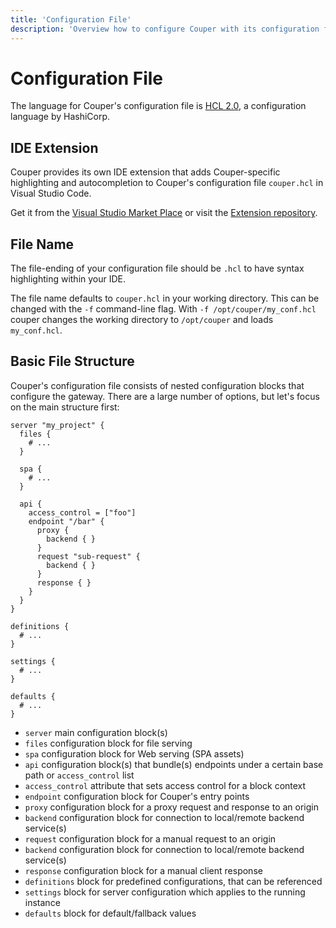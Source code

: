 ```yaml
---
title: 'Configuration File'
description: 'Overview how to configure Couper with its configuration file.'
---
```


# Configuration File

The language for Couper's configuration file is [HCL 2.0](https://github.com/hashicorp/hcl/tree/hcl2#information-model-and-syntax), a configuration language by HashiCorp.

## IDE Extension

Couper provides its own IDE extension that adds Couper-specific highlighting and autocompletion to Couper's configuration file `couper.hcl` in Visual Studio Code.

Get it from the [Visual Studio Market Place](https://marketplace.visualstudio.com/items?itemName=AvengaGermanyGmbH.couper) or visit the [Extension repository](https://github.com/avenga/couper-vscode).

## File Name

The file-ending of your configuration file should be `.hcl` to have syntax highlighting within your IDE.

The file name defaults to `couper.hcl` in your working directory. This can be changed with the `-f` command-line flag. With `-f /opt/couper/my_conf.hcl` couper changes the working directory to `/opt/couper` and loads `my_conf.hcl`.

## Basic File Structure

Couper's configuration file consists of nested configuration blocks that configure
the gateway. There are a large number of options, but let's focus on the main structure first:

```hcl
server "my_project" {
  files {
    # ...
  }

  spa {
    # ...
  }

  api {
    access_control = ["foo"]
    endpoint "/bar" {
      proxy {
        backend { }
      }
      request "sub-request" {
        backend { }
      }
      response { }
    }
  }
}

definitions {
  # ...
}

settings {
  # ...
}

defaults {
  # ...
}
```

- `server` main configuration block(s)
- `files` configuration block for file serving
- `spa` configuration block for Web serving (SPA assets)
- `api` configuration block(s) that bundle(s) endpoints under a certain base path or `access_control` list
- `access_control` attribute that sets access control for a block context
- `endpoint` configuration block for Couper's entry points
- `proxy` configuration block for a proxy request and response to an origin
- `backend` configuration block for connection to local/remote backend service(s)
- `request` configuration block for a manual request to an origin
- `backend` configuration block for connection to local/remote backend service(s)
- `response` configuration block for a manual client response
- `definitions` block for predefined configurations, that can be referenced
- `settings` block for server configuration which applies to the running instance
- `defaults` block for default/fallback values
